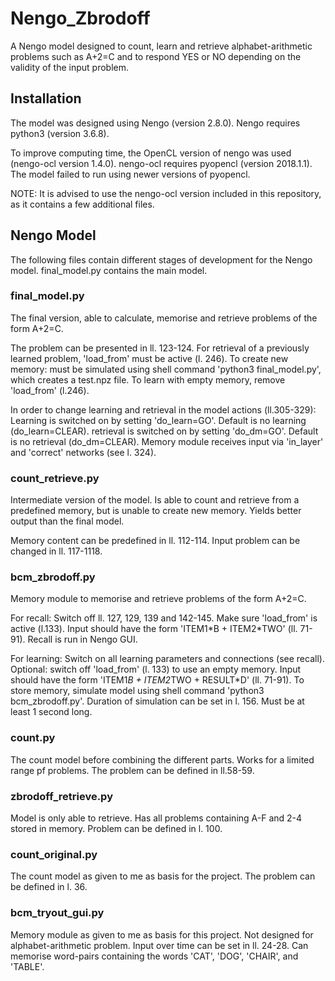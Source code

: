 # Nengo_Zbrodoff
A Nengo model designed to count, learn and retrieve alphabet-arithmetic problems such as A+2=C and to respond YES or NO depending on the validity of the input problem.

## Installation
The model was designed using Nengo (version 2.8.0).
Nengo requires python3 (version 3.6.8).

To improve computing time, the OpenCL version of nengo was used (nengo-ocl version 1.4.0).
nengo-ocl requires pyopencl (version 2018.1.1). The model failed to run using newer versions of pyopencl.

NOTE: It is advised to use the nengo-ocl version included in this repository, as it contains a few additional files.

## Nengo Model
The following files contain different stages of development for the Nengo model. final_model.py contains the main model.
### final_model.py
The final version, able to calculate, memorise and retrieve problems of the form A+2=C. 

The problem can be presented in ll. 123-124.
For retrieval of a previously learned problem, 'load_from' must be active (l. 246).
To create new memory: must be simulated using shell command 'python3 final_model.py', which creates a test.npz file.
  To learn with empty memory, remove 'load_from' (l.246).

In order to change learning and retrieval in the model actions (ll.305-329):
  Learning is switched on by setting 'do_learn=GO'. Default is no learning (do_learn=CLEAR).
  retrieval is switched on by setting 'do_dm=GO'. Default is no retrieval (do_dm=CLEAR).
  Memory module receives input via 'in_layer' and 'correct' networks (see l. 324).
### count_retrieve.py
Intermediate version of the model. Is able to count and retrieve from a predefined memory, but is unable to create new memory. Yields better output than the final model.

Memory content can be predefined in ll. 112-114.
Input problem can be changed in ll. 117-1118.
### bcm_zbrodoff.py
Memory module to memorise and retrieve problems of the form A+2=C.

For recall:
Switch off ll. 127, 129, 139 and 142-145.
Make sure 'load_from' is active (l.133).
Input should have the form 'ITEM1\*B + ITEM2\*TWO' (ll. 71-91).
Recall is run in Nengo GUI.
 
For learning:
Switch on all learning parameters and connections (see recall).
Optional: switch off 'load_from' (l. 133) to use an empty memory.
Input should have the form 'ITEM1*B + ITEM2*TWO + RESULT*D' (ll. 71-91).
To store memory, simulate model using shell command 'python3 bcm_zbrodoff.py'. Duration of simulation can be set in l. 156. Must be at least 1 second long. 
### count.py
The count model before combining the different parts. Works for a limited range pf problems.
The problem can be defined in ll.58-59.
### zbrodoff_retrieve.py
Model is only able to retrieve. Has all problems containing A-F and 2-4 stored in memory.
Problem can be defined in l. 100.
### count_original.py
The count model as given to me as basis for the project. 
The problem can be defined in l. 36.
### bcm_tryout_gui.py
Memory module as given to me as basis for this project. Not designed for alphabet-arithmetic problem.
Input over time can be set in ll. 24-28. Can memorise word-pairs containing the words 'CAT', 'DOG', 'CHAIR', and 'TABLE'.
